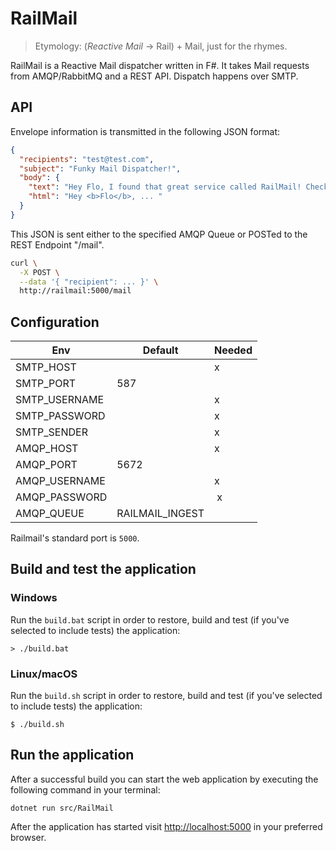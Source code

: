 # RailMail

> Etymology: (*Reactive Mail* -> Rail) + Mail, just for the rhymes.

RailMail is a Reactive Mail dispatcher written in F#.
It takes Mail requests from AMQP/RabbitMQ and a REST API.
Dispatch happens over SMTP.

## API

Envelope information is transmitted in the following JSON format:

```json
{
  "recipients": "test@test.com",
  "subject": "Funky Mail Dispatcher!",
  "body": {
    "text": "Hey Flo, I found that great service called RailMail! Check it out!",
    "html": "Hey <b>Flo</b>, ... "
  }
}
```
This JSON is sent either to the specified AMQP Queue or POSTed to the REST Endpoint "/mail".

```sh
curl \
  -X POST \
  --data '{ "recipient": ... }' \
  http://railmail:5000/mail
```

## Configuration

| Env           | Default         | Needed |
| ------------- | --------------- | ------ |
| SMTP_HOST     |                 | x      |
| SMTP_PORT     | 587             |        |
| SMTP_USERNAME |                 | x      |
| SMTP_PASSWORD |                 | x      |
| SMTP_SENDER   |                 | x      |
| AMQP_HOST     |                 | x      |
| AMQP_PORT     | 5672            |        |
| AMQP_USERNAME |                 | x      |
| AMQP_PASSWORD |                 | x      |
| AMQP_QUEUE    | RAILMAIL_INGEST |        |

Railmail's standard port is `5000`.


## Build and test the application

### Windows

Run the `build.bat` script in order to restore, build and test (if you've selected to include tests) the application:

```
> ./build.bat
```

### Linux/macOS

Run the `build.sh` script in order to restore, build and test (if you've selected to include tests) the application:

```
$ ./build.sh
```

## Run the application

After a successful build you can start the web application by executing the following command in your terminal:

```
dotnet run src/RailMail
```

After the application has started visit [http://localhost:5000](http://localhost:5000) in your preferred browser.
